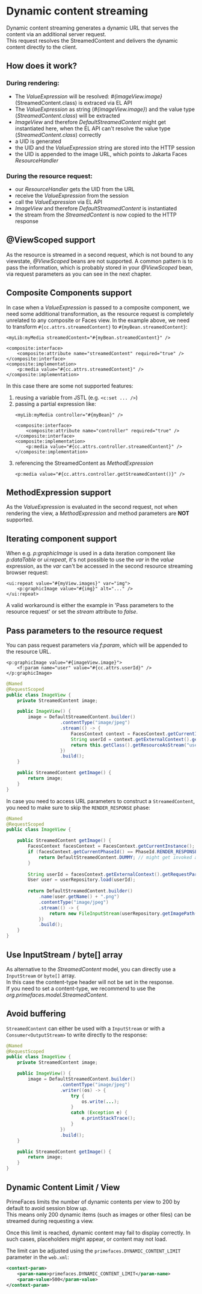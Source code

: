 # Dynamic content streaming

Dynamic content streaming generates a dynamic URL that serves the content via an additional server request.   
This request resolves the StreamedContent and delivers the dynamic content directly to the client.

## How does it work?

### During rendering:

- The _ValueExpression_ will be resolved: _#{imageView.image}_ (StreamedContent.class) is extraced via EL API
- The _ValueExpression_ as string (_#{imageView.image}_) and the value type (_StreamedContent.class_) will be extracted
- _ImageView_ and therefore _DefaultStreamedContent_ might get instantiated here, when the EL API can't resolve the value type (_StreamedContent.class_) correctly
- a UID is generated
- the UID and the _ValueExpression_ string are stored into the HTTP session
- the UID is appended to the image URL, which points to Jakarta Faces _ResourceHandler_

### During the resource request:

- our _ResourceHandler_ gets the UID from the URL
- receive the _ValueExpression_ from the session
- call the _ValueExpression_ via EL API
- _ImageView_ and therefore _DefaultStreamedContent_ is instantiated
- the stream from the _StreamedContent_ is now copied to the HTTP response

## @ViewScoped support

As the resource is streamed in a second request, which is not bound to any viewstate, _@ViewScoped_ beans are not supported.
A common pattern is to pass the information, which is probably stored in your _@ViewScoped_ bean, via request parameters as you can see in the next chapter.

## Composite Components support

In case when a _ValueExpression_ is passed to a composite component, we need some additional transformation, as the resource request is completely unrelated to any composite or Faces view.
In the example above, we need to transform `#{cc.attrs.streamedContent}` to `#{myBean.streamedContent}`: 

```
<myLib:myMedia streamedContent="#{myBean.streamedContent}" />
```

```
<composite:interface>
    <composite:attribute name="streamedContent" required="true" />
</composite:interface>
<composite:implementation>
    <p:media value="#{cc.attrs.streamedContent}" />
</composite:implementation>
```

In this case there are some not supported features:
1) reusing a variable from JSTL (e.g. `<c:set ... />`)
2) passing a partial expression like:
    ```
    <myLib:myMedia controller="#{myBean}" />
    ```
    ```
    <composite:interface>
        <composite:attribute name="controller" required="true" />
    </composite:interface>
    <composite:implementation>
        <p:media value="#{cc.attrs.controller.streamedContent}" />
    </composite:implementation>
    ```
3) referencing the StreamedContent as _MethodExpression_
   ```
   <p:media value="#{cc.attrs.controller.getStreamedContent()}" />
   ```

## MethodExpression support

As the _ValueExpression_ is evaluated in the second request, not when rendering the view, a _MethodExpression_ and method parameters are **NOT** supported.

## Iterating component support

When e.g. _p:graphicImage_ is used in a data iteration component like _p:dataTable_ or _ui:repeat_, it's not possible to use the _var_ in the _value_ expression,
as the _var_ can't be accessed in the second resource streaming browser request:

```xhtml
<ui:repeat value="#{myView.images}" var="img">
    <p:graphicImage value="#{img}" alt="..." />
</ui:repeat>
```

A valid workaround is either the example in 'Pass parameters to the resource request' or set the _stream_ attribute to _false_.

## Pass parameters to the resource request

You can pass request parameters via _f:param_, which will be appended to the resource URL.

```xhtml
<p:graphicImage value="#{imageView.image}">
    <f:param name="user" value="#{cc.attrs.userId}" />
</p:graphicImage>
```

```java
@Named
@RequestScoped
public class ImageView {
    private StreamedContent image;

    public ImageView() {
        image = DefaultStreamedContent.builder()
                    .contentType("image/jpeg")
                    .stream(() -> {
                        FacesContext context = FacesContext.getCurrentInstance();
                        String userId = context.getExternalContext().getRequestParameterMap().get("user");
                        return this.getClass().getResourceAsStream("user" + userId + ".jpg");
                    })
                    .build();
    }

    public StreamedContent getImage() {
        return image;
    }
}
```

In case you need to access URL parameters to construct a `StreamedContent`, you need to make sure to skip the `RENDER_RESPONSE` phase:

```java
@Named
@RequestScoped
public class ImageView {

    public StreamedContent getImage() {
        FacesContext facesContext = FacesContext.getCurrentInstance();
        if (facesContext.getCurrentPhaseId() == PhaseId.RENDER_RESPONSE) {
            return DefaultStreamedContent.DUMMY; // might get invoked already during rendering, check the docs
        }
        
        String userId = facesContext.getExternalContext().getRequestParameterMap().get("user");
        User user = userRepository.load(userId);
 
        return DefaultStreamedContent.builder()
            .name(user.getName() + ".png")
            .contentType("image/jpeg")
            .stream(() -> {
                return new FileInputStream(userRepository.getImagePath(user));
            })
            .build();
    }
}
```

## Use InputStream / byte[] array

As alternative to the _StreamedContent_ model, you can directly use a `InputStream` or `byte[]` array.  
In this case the content-type header will not be set in the response.  
If you need to set a content-type, we recommend to use the _org.primefaces.model.StreamedContent_.

## Avoid buffering

`StreamedContent` can either be used with a `InputStream` or with a `Consumer<OutputStream>` to write directly to the response:

```java
@Named
@RequestScoped
public class ImageView {
    private StreamedContent image;

    public ImageView() {
        image = DefaultStreamedContent.builder()
                    .contentType("image/jpeg")
                    .writer((os) -> {
                        try {
                            os.write(...);
                        }
                        catch (Exception e) {
                            e.printStackTrace();
                        }
                    })
                    .build();
    }

    public StreamedContent getImage() {
        return image;
    }
}
```

## Dynamic Content Limit / View

PrimeFaces limits the number of dynamic contents per view to 200 by default to avoid session blow up.  
This means only 200 dynamic items (such as images or other files) can be streamed during requesting a view.

Once this limit is reached, dynamic content may fail to display correctly. In such cases, placeholders might appear, or content may not load.

The limit can be adjusted using the `primefaces.DYNAMIC_CONTENT_LIMIT` parameter in the `web.xml`:

```xml
<context-param>
    <param-name>primefaces.DYNAMIC_CONTENT_LIMIT</param-name>
    <param-value>500</param-value>
</context-param>
```
